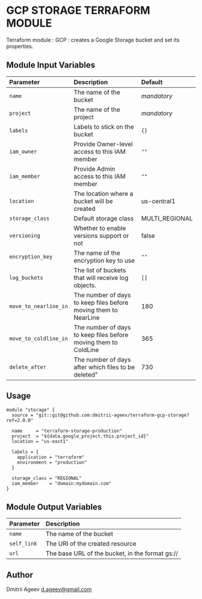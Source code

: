 GCP STORAGE TERRAFORM MODULE
============================

Terraform module : GCP : creates a Google Storage bucket and set its properties.


Module Input Variables
----------------------

| Parameter | Description | Default |
| :-------- | :---------- | :------ |
| `name` | The name of the bucket | _mandatory_ |
| `project` | The name of the project | _mandatory_ |
| `labels` | Labels to stick on the bucket | `{}` |
| `iam_owner` | Provide Owner-level access to this IAM member | `""` |
| `iam_member` | Provide Admin access to this IAM member | `""` |
| `location` | The location where a bucket will be created | us-central1 |
| `storage_class` | Default storage class | MULTI_REGIONAL |
| `versioning` | Whether to enable versions support or not | false |
| `encryption_key` | The name of the encryption key to use | `""` |
| `log_buckets` | The list of buckets that will receive log objects. | `[]` |
| `move_to_nearline_in` | The number of days to keep files before moving them to NearLine | 180 |
| `move_to_coldline_in` | The number of days to keep files before moving them to ColdLine | 365 |
| `delete_after` | The number of days after which files to be deleted" | 730 |


Usage
-----

```hcl
module "storage" {
  source = "git::git@github.com:dmitrii-ageev/terraform-gcp-storage?ref=2.0.0"
 
  name     = "terraform-storage-production"
  project  = "${data.google_project.this.project_id}"
  location = "us-east1"
 
  labels = {
    application = "terraform"
    environment = "production"
  }
 
  storage_class = "REGIONAL"
  iam_member    = "domain:mydomain.com"
}
```


Module Output Variables
-----------------------

| Parameter | Description |
| :-------- | :---------- |
| `name` | The name of the bucket |
| `self_link` | The URI of the created resource |
| `url` | The base URL of the bucket, in the format gs://<bucket-name> |


Author
------

Dmitrii Ageev <d.ageev@gmail.com>


